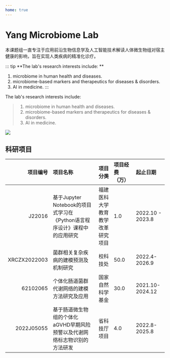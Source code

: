 ```yaml
---
home: true
---
```



# Yang Microbiome Lab

本课题组一直专注于应用前沿生物信息学及人工智能技术解读人体微生物组对宿主健康的影响，旨在实现人类疾病的精准化诊疗。

::: tip **The lab's research interests include: **
1. microbiome in human health and diseases.
2. microbiome-based markers and therapeutics for diseases & disorders.
3. AI in medicine.
:::

The lab's research interests include: 
>1. microbiome in human health and diseases.
>2. microbiome-based markers and therapeutics for diseases & disorders.
>3. AI in medicine.

![](/team.png)

## 科研项目
|项目编号 	|项目名称 	|项目分类 	|项目经费（万）| 	起止日期| 
|-----:|:---------|-----:|:---------|:---------|
|J22016	|基于Jupyter Notebook的项目式学习在《Python语言程序设计》课程中的应用研究|福建医科大学教育教学改革研究项目|1.0	|2022.10 - 2023.8| 
|XRCZX2022003	|菌群相关复杂疾病的建模预测及机制研究|校科技处|50.0	|	2022.4-2026.9|
|62102065	|个体化肠道菌群代谢网络的建模方法研究及应用|国家自然科学基金|30.0	|2021.10-2024.12|
|2022J05055	|基于肠道微生物组的个体化aGVHD早期风险预警以及代谢网络标志物识别的方法研发|省科技厅项目	|	4.0|2022.8-2025.8|
